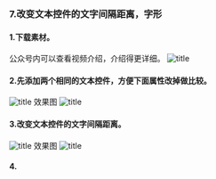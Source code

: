### 7.改变文本控件的文字间隔距离，字形
#### 1.下载素材。
公众号内可以查看视频介绍，介绍得更详细。
![title](https://raw.githubusercontent.com/JSZNopi/JSZImage/master/gitnote/2019/10/30/WXCODE-1572446034519.jpeg)

#### 2.先添加两个相同的文本控件，方便下面属性改掉做比较。
![title](https://raw.githubusercontent.com/JSZNopi/JSZImage/master/gitnote/2019/11/07/1-1573136056067.png)
效果图
![title](https://raw.githubusercontent.com/JSZNopi/JSZImage/master/gitnote/2019/11/07/2-1573136181508.png)

#### 3.改变文本控件的文字间隔距离。
![title](https://raw.githubusercontent.com/JSZNopi/JSZImage/master/gitnote/2019/11/07/3-1573136232706.png)
效果图
![title](https://raw.githubusercontent.com/JSZNopi/JSZImage/master/gitnote/2019/11/07/4-1573136275988.png)
#### 4.